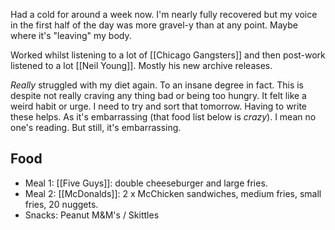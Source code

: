 Had a cold for around a week now. I'm nearly fully recovered but my voice in the first half of the day was more gravel-y than at any point. Maybe where it's "leaving" my body.

Worked whilst listening to a lot of [[Chicago Gangsters]] and then post-work listened to a lot [[Neil Young]]. Mostly his new archive releases.

*Really* struggled with my diet again. To an insane degree in fact. This is despite not really craving any thing bad or being too hungry. It felt like a weird habit or urge. I need to try and sort that tomorrow. Having to write these helps. As it's embarrassing (that food list below is *crazy*). I mean no one's reading. But still, it's embarrassing.

## Food
- Meal 1: [[Five Guys]]: double cheeseburger and large fries.
- Meal 2: [[McDonalds]]: 2 x McChicken sandwiches, medium fries, small fries, 20 nuggets.
- Snacks: Peanut M&M's / Skittles